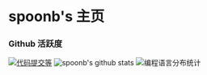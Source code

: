 # spoonb's 主页

### Github 活跃度

[![代码提交等](https://activity-graph.herokuapp.com/graph?username=spoonb&theme=dracula)](https://github.com/ashutosh00710/github-readme-activity-graph)
![spoonb's github stats](https://github-readme-stats.vercel.app/api?username=spoonb&show_icons=true&theme=vue)
![编程语言分布统计](https://github-readme-stats.vercel.app/api/top-langs/?username=spoonb&layout=compact&langs_count=10)
